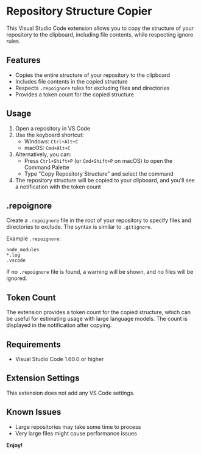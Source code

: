 # Repository Structure Copier

This Visual Studio Code extension allows you to copy the structure of your repository to the clipboard, including file contents, while respecting ignore rules.

## Features

- Copies the entire structure of your repository to the clipboard
- Includes file contents in the copied structure
- Respects `.repoignore` rules for excluding files and directories
- Provides a token count for the copied structure

## Usage

1. Open a repository in VS Code
2. Use the keyboard shortcut:
   - Windows: `Ctrl+Alt+C`
   - macOS: `Cmd+Alt+C`
3. Alternatively, you can:
   - Press `Ctrl+Shift+P` (or `Cmd+Shift+P` on macOS) to open the Command Palette
   - Type "Copy Repository Structure" and select the command
4. The repository structure will be copied to your clipboard, and you'll see a notification with the token count

## .repoignore

Create a `.repoignore` file in the root of your repository to specify files and directories to exclude. The syntax is similar to `.gitignore`.

Example `.repoignore`:

```
node_modules
*.log
.vscode
```

If no `.repoignore` file is found, a warning will be shown, and no files will be ignored.

## Token Count

The extension provides a token count for the copied structure, which can be useful for estimating usage with large language models. The count is displayed in the notification after copying.

## Requirements

- Visual Studio Code 1.60.0 or higher

## Extension Settings

This extension does not add any VS Code settings.

## Known Issues

- Large repositories may take some time to process
- Very large files might cause performance issues

**Enjoy!**